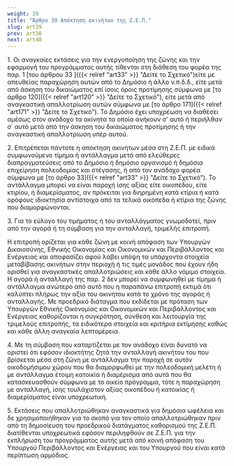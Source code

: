 ```yaml
---
weight: 39
title: "Άρθρο 39 Απόκτηση ακινήτων της Ζ.Ε.Π."
slug: art39
prev: art38
next: art40
---
```


1\. Οι αναγκαίες εκτάσεις για την ενεργοποίηση της ζώνης και την εφαρμογή του προγράμματος αυτής τίθενται στη διάθεση του φορέα της παρ. 1 [του άρθρου 33 ]({{< relref "art33" >}} "Δείτε το Σχετικό")είτε με απευθείας παραχώρηση αυτών από το Δημόσιο ή άλλο ν.π.δ.δ., είτε μετά από άσκηση του δικαιώματος επί ίσοις όροις προτίμησης σύμφωνα με [το άρθρο 120]({{< relref "art120" >}} "Δείτε το Σχετικό"), είτε μετά από αναγκαστική απαλλοτρίωση αυτών σύμφωνα με [το άρθρο 171]({{< relref "art171" >}} "Δείτε το Σχετικό"). Το Δημόσιο έχει υποχρέωση να διαθέσει αμέσως στον ανάδοχο τα ακίνητα τα οποία ανήκουν σ’ αυτό ή περιήλθαν σ΄ αυτό μετά από την άσκηση του δικαιώματος προτίμησης ή την αναγκαστική απαλλοτρίωση υπέρ αυτού.

2\. Επιτρέπεται πάντοτε η απόκτηση ακινήτων μέσα στη Ζ.Ε.Π. με ειδικά συμφωνούμενο τίμημα ή αντάλλαγμα μετά από ελεύθερες διαπραγματεύσεις από το Δημόσιο ή δημόσιο οργανισμό ή δημόσια επιχείρηση πολεοδομίας και στέγασης, ή από τον ανάδοχο φορέα σύμφωνα με [το άρθρο 33]({{< relref "art33" >}} "Δείτε το Σχετικό"). Το αντάλλαγμα μπορεί να είναι παροχή ίσης αξίας είτε οικοπέδου, είτε κτιρίου, ή διαμερίσματος, αν πρόκειται για διηρημένη κατά κτίρια ή κατά ορόφους ιδιοκτησία αντίστοιχα από τα τελικά οικόπεδα ή κτίρια της ζώνης που διαμορφώνονται.

3\. Για το εύλογο του τιμήματος ή του ανταλλάγματος γνωμοδοτεί, πριν από την αγορά ή τη σύμβαση για την ανταλλαγή, τριμελής επιτροπή.

Η επιτροπή ορίζεται για κάθε ζώνη με κοινή απόφαση των Υπουργών Δικαιοσύνης, Εθνικής Οικονομίας και Οικονομικών και Περιβάλλοντος και Ενέργειας και αποφασίζει αφού λάβει υπόψη τα υπάρχοντα στοιχεία μεταβίβασης ακινήτων στην περιοχή ή τις τιμές μονάδος που έχουν ήδη ορισθεί για αναγκαστικές απαλλοτριώσεις και κάθε άλλο νόμιμο στοιχείο. Η αγορά ή ανταλλαγή της παρ. 2 δεν μπορεί να συμφωνηθεί με τίμημα ή αντάλλαγμα ανώτερο από αυτό που η παραπάνω επιτροπή εκτιμά ότι καλύπτει πλήρως την αξία του ακινήτου κατά το χρόνο της αγοράς ή ανταλλαγής. Με προεδρικό διάταγμα που εκδίδεται με πρόταση των Υπουργών Εθνικής Οικονομίας και Οικονομικών και Περιβάλλοντος και Ενέργειας καθορίζονται η συγκρότηση, σύνθεση και λειτουργία της τριμελούς επιτροπής, τα ειδικότερα στοιχεία και κριτήρια εκτίμησης καθώς και κάθε άλλη αναγκαία λεπτομέρεια.

4\. Με τη σύμβαση που καταρτίζεται με τον ανάδοχο είναι δυνατό να οριστεί ότι εφόσον ιδιοκτήτης ζητά την ανταλλαγή ακινήτου του που βρίσκεται μέσα στη ζώνη με αντάλλαγμα την παροχή σε αυτόν οικοδομήσιμου χώρου που θα διαμορφωθεί με την πολεοδομική μελέτη ή με αντάλλαγμα έτοιμη κατοικία ή διαμέρισμα από αυτά που θα κατασκευασθούν σύμφωνα με το οικείο πρόγραμμα, τότε η παραχώρηση με ανταλλαγή, ίσης τουλάχιστον αξίας οικοπέδου ή κατοικίας ή διαμερίσματος είναι υποχρεωτική.

5\. Εκτάσεις που απαλλοτριώθηκαν αναγκαστικά για δημόσια ωφέλεια και δε χρησιμοποιήθηκαν για το σκοπό για τον οποίο απαλλοτριώθηκαν πριν από τη δημοσίευση του προεδρικού διατάγματος καθορισμού της Ζ.Ε.Π. διατίθενται υποχρεωτικά εφόσον περιληφθούν σε Ζ.Ε.Π. για την εκπλήρωση του προγράμματος αυτής μετά από κοινή απόφαση του Υπουργού Περιβάλλοντος και Ενέργειας και του Υπουργού που είναι κατά περίπτωση αρμόδιος.


